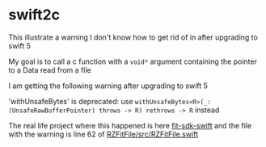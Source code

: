 # swift2c
  
This illustrate a warning I don't know how to get rid of in after upgrading to swift 5

My goal is to call a c function with a `void*` argument containing the pointer to a Data read from a file

I am getting the following warning after upgrading to swift 5

'withUnsafeBytes' is deprecated: use `withUnsafeBytes<R>(_: (UnsafeRawBufferPointer) throws -> R) rethrows -> R` instead

The real life project where this happened is here [fit-sdk-swift](https://github.com/roznet/fit-sdk-swift) and the file with the warning is line 62 of [RZFitFile/src/RZFitFile.swift](https://github.com/roznet/fit-sdk-swift/blob/master/RZFitFile/src/RZFitFile.swift)
